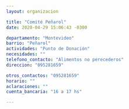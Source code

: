 ```yaml
---
layout: organizacion

title: "Comité Peñarol"
date: 2020-04-29 15:06:43 -0300

departamento: "Montevideo"
barrio: "Peñarol"
actividades: "Punto de Donación"
necesidades: ""
telefono_contacto: "Alimentos no perecederos"
direccion: "095281659"

otros_contactos: "095281659"
horario: ""
aclaraciones: ""
cuenta_bancaria: "16 a 17 hs"

---
```

